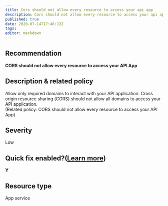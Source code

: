 ```yaml
---
title: Cors should not allow every resource to access your api app
description: Cors should not allow every resource to access your api app
published: true
date: 2020-07-14T17:46:13Z
tags:
editor: markdown
---
```


## Recommendation
**CORS should not allow every resource to access your API App**

## Description & related policy
Allow only required domains to interact with your API application. Cross origin resource sharing (CORS) should not allow all domains to access your API application.<br>(Related policy: CORS should not allow every resource to access your API App)

## Severity
Low

## Quick fix enabled?([Learn more](https://docs.microsoft.com/azure/security-center/security-center-remediate-recommendations#recommendations-with-quick-fix-remediation))
**Y**

## Resource type
App service




